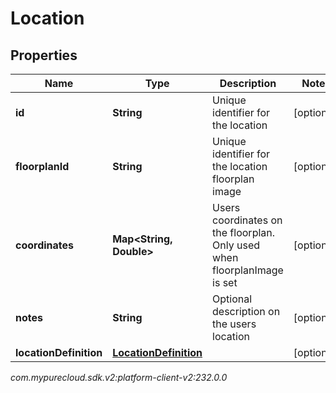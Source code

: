 # Location


## Properties

| Name | Type | Description | Notes |
| ------------ | ------------- | ------------- | ------------- |
| **id** | **String** | Unique identifier for the location |  [optional] |
| **floorplanId** | **String** | Unique identifier for the location floorplan image |  [optional] |
| **coordinates** | **Map&lt;String, Double&gt;** | Users coordinates on the floorplan. Only used when floorplanImage is set |  [optional] |
| **notes** | **String** | Optional description on the users location |  [optional] |
| **locationDefinition** | [**LocationDefinition**](LocationDefinition) |  |  [optional] |




_com.mypurecloud.sdk.v2:platform-client-v2:232.0.0_
